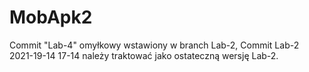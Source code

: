 # MobApk2

Commit "Lab-4" omyłkowy wstawiony w branch Lab-2, Commit Lab-2 2021-19-14 17-14 należy traktować jako ostateczną wersję Lab-2.
